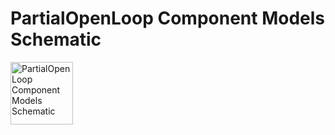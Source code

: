# PartialOpenLoop Component Models Schematic
<img src="MultizoneVAV/MultizoneVAV%200.1.0/Resources/Images/UncertaintyModels/VAVReheat/BaseClasses/PartialOpenLoop.png" alt="PartialOpenLoop Component Models Schematic" width="100">

